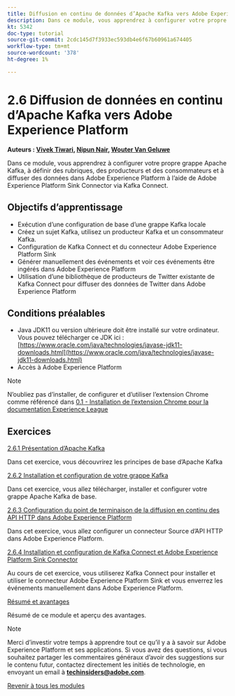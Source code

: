 ```yaml
---
title: Diffusion en continu de données d’Apache Kafka vers Adobe Experience Platform
description: Dans ce module, vous apprendrez à configurer votre propre grappe Apache Kafka, à définir des rubriques, des producteurs et des consommateurs et à diffuser des données dans Adobe Experience Platform à l’aide de Adobe Experience Platform Sink Connector for Kafka Connect.
kt: 5342
doc-type: tutorial
source-git-commit: 2cdc145d7f3933ec593db4e6f67b60961a674405
workflow-type: tm+mt
source-wordcount: '378'
ht-degree: 1%

---
```


# 2.6 Diffusion de données en continu d’Apache Kafka vers Adobe Experience Platform

**Auteurs : [Vivek Tiwari](https://www.linkedin.com/in/vivek-tiwari-25092656/), [Nipun Nair](https://www.linkedin.com/in/nipunnair/), [Wouter Van Geluwe](https://www.linkedin.com/in/woutervangeluwe/)**

Dans ce module, vous apprendrez à configurer votre propre grappe Apache Kafka, à définir des rubriques, des producteurs et des consommateurs et à diffuser des données dans Adobe Experience Platform à l’aide de Adobe Experience Platform Sink Connector via Kafka Connect.

## Objectifs d’apprentissage

- Exécution d’une configuration de base d’une grappe Kafka locale
- Créez un sujet Kafka, utilisez un producteur Kafka et un consommateur Kafka.
- Configuration de Kafka Connect et du connecteur Adobe Experience Platform Sink
- Générer manuellement des événements et voir ces événements être ingérés dans Adobe Experience Platform
- Utilisation d’une bibliothèque de producteurs de Twitter existante de Kafka Connect pour diffuser des données de Twitter dans Adobe Experience Platform

## Conditions préalables

- Java JDK11 ou version ultérieure doit être installé sur votre ordinateur. Vous pouvez télécharger ce JDK ici : [https://www.oracle.com/java/technologies/javase-jdk11-downloads.html](https://www.oracle.com/java/technologies/javase-jdk11-downloads.html)
- Accès à Adobe Experience Platform

>[!NOTE]
>
>N’oubliez pas d’installer, de configurer et d’utiliser l’extension Chrome comme référencé dans [0.1 - Installation de l’extension Chrome pour la documentation Experience League](../../gettingstarted/gettingstarted/ex1.md)

## Exercices

[2.6.1 Présentation d’Apache Kafka](./ex1.md)

Dans cet exercice, vous découvrirez les principes de base d’Apache Kafka

[2.6.2 Installation et configuration de votre grappe Kafka](./ex2.md)

Dans cet exercice, vous allez télécharger, installer et configurer votre grappe Apache Kafka de base.

[2.6.3 Configuration du point de terminaison de la diffusion en continu des API HTTP dans Adobe Experience Platform](./ex3.md)

Dans cet exercice, vous allez configurer un connecteur Source d’API HTTP dans Adobe Experience Platform.

[2.6.4 Installation et configuration de Kafka Connect et Adobe Experience Platform Sink Connector](./ex4.md)

Au cours de cet exercice, vous utiliserez Kafka Connect pour installer et utiliser le connecteur Adobe Experience Platform Sink et vous enverrez les événements manuellement dans Adobe Experience Platform.

[Résumé et avantages](./summary.md)

Résumé de ce module et aperçu des avantages.

>[!NOTE]
>
>Merci d’investir votre temps à apprendre tout ce qu’il y a à savoir sur Adobe Experience Platform et ses applications. Si vous avez des questions, si vous souhaitez partager les commentaires généraux d’avoir des suggestions sur le contenu futur, contactez directement les initiés de technologie, en envoyant un email à **techinsiders@adobe.com**.

[Revenir à tous les modules](../../../overview.md)
